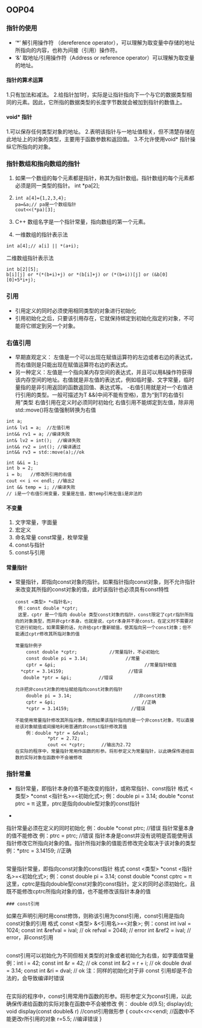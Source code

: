 ## OOP04
### 指针的使用
- ‘*’ 解引用操作符 （dereference operator），可以理解为取变量中存储的地址所指向的内容，也称为间接（引用）操作符。
- ‘&’ 取地址/引用操作符（Address or reference operator）可以理解为取变量的地址。
#### 指针的算术运算
1.只有加法和减法。
2.给指针加1时，实际是让指针指向下一个与它的数据类型相同的元素。因此，它所指的数据类型的长度字节数就会被加到指针的数值上。
#### void* 指针
1.可以保存任何类型对象的地址。
2.表明该指针与一地址值相关，但不清楚存储在此地址上的对象的类型，主要用于函数参数和返回值。
3.不允许使用void* 指针操纵它所指向的对象。
### 指针数组和指向数组的指针
1. 如果一个数组的每个元素都是指针，称其为指针数组。指针数组的每个元素都必须是同一类型的指针。
	int *pa[2];
	
2. ```
   int a[4]={1,2,3,4};
   pa=&a;// pa是一个数组指针
   cout<<(*pa)[3];
   ```
3. C++ 数组名字是一个指针常量，指向数组的第一个元素。
4. 一维数组的指针表示法
```
int a[4];// a[i] || *(a+i);
```
二维数组指针表示法
```
int b[2][5];
b[i][j] or *(*(b+i)+j) or *(b[i]+j) or (*(b+i))[j] or (&b[0][0]+5*i+j);
```

### 引用 
- 引用定义的同时必须使用相同类型的对象进行初始化
- 引用初始化之后，只要该引用存在，它就保持绑定到初始化指定的对象，不可能将它绑定到另一个对象。

### 右值引用 
- 早期直观定义： 左值是一个可以出现在赋值运算符的左边或者右边的表达式，而右值则是只能出现在赋值运算符右边的表达式。
- 另一种定义：左值是一个指向某内存空间的表达式，并且可以用&操作符获得该内存空间的地址。右值就是非左值的表达式，例如临时量、文字常量，临时量指的是非引用返回的函数返回值、表达式等。
-右值引用就是对一个右值进行引用的类型。一般可描述为T &&(中间不能有空格)，意为“到T的右值引用”类型
右值引用在定义时必须同时初始化
右值引用不能绑定到左值，除非用std::move()将左值强制转换为右值
```
int a;
int& lv1 = a;  //左值引用
int&& rv1 = a; //编译失败
int& lv2 = int();  //编译失败
int&& rv2 = int(); //编译通过
int&& rv3 = std::move(a);//ok
```
```
int &&i = 1;
int b = 2;
i = b;   //修改所引用的右值
cout << i << endl; //输出2
int && temp = i; //编译失败
// i是一个右值引用变量，变量是左值，故temp引用左值i是非法的
```
#### 不变量
1.  文字常量，字面量
2.  宏定义
3.  命名常量 const常量，枚举常量
4.  const与指针
5.  const与引用

#### 常量指针
- 常量指针，即指向const对象的指针。如果指针指向const对象，则不允许指针来改变其所指的const对象的值，此时该指针也必须具有const特性

  ```
  const <类型> *<指针名>;
   例：const double *cptr;
   这里，cptr 是一个指向 double 类型const对象的指针，const限定了cptr指针所指向的对象类型，而并非cptr本身。也就是说，cptr本身并不是const，在定义时不需要对它进行初始化，如果需要的话，允许给cptr重新赋值，使其指向另一个const对象；但不能通过cptr修改其所指对象的值
  
  ```

  ```
  常量指针例子
      const double *cptr;	         //常量指针，不必初始化
      const double pi = 3.14;              //常量
      cptr = &pi;                                 //常量指针赋值
  	*cptr = 3.14159;                        //错误
  	 double *ptr = &pi;	         //错误
  
  允许把非const对象的地址赋给指向const对象的指针
      double pi = 3.14;                       //非const对象
      cptr = &pi;                                //正确
      *cptr = 3.14159;                       //错误
  
  ```

  ```
  不能使用常量指针修改其所指对象，然而如果该指针指向的是一个非const对象，可以直接给该对象赋值或间接地利用普通的非const指针修改其值
      例：double *ptr = &dval;
              *ptr = 2.72;
              cout << *cptr;      //输出为2.72
  在实际的程序中，常量指针常用作函数的形参。将形参定义为常量指针，以此确保传递给函数的实际对象在函数中不会被修改
  
  ```

### 指针常量
- 指针常量，即指针本身的值不能改变的指针，或称常指针、const指针
格式
    <类型> *const <指针名>=<初始化式>;
    例：double pi = 3.14;
            double *const ptrc = &pi;
    这里，ptrc是指向double型对象的const指针
  
- ```
指针常量必须在定义的同时初始化
      例：double *const ptrc;        //错误
  指针常量本身的值不能修改
      例：ptrc = ptrc;                    //错误
  指针本身是const并没有说明是否能使用该指针修改它所指向对象的值。指针所指对象的值能否修改完全取决于该对象的类型
      例：*ptrc = 3.14159;           //正确
  
  ```
  
  ```
  常量指针常量，即指向const对象的const指针
  格式
      const <类型> *const <指针名>=<初始化式>;
      例：const double pi = 3.14;
              const double *const cptrc = &pi;
      这里，cptrc是指向double型const对象的const指针。定义的同时必须初始化，且既不能修改cptrc所指向对象的值，也不能修改该指针本身的值
  
  ```
### const引用

```
如果在声明引用时用const修饰，则称该引用为const引用，const引用是指向const对象的引用
格式
    const  <类型> &<引用名>=<对象>;
    例：const int ival = 1024;
            const int &refval = ival;     // ok
            refval = 2048;                     // error
            int &ref2 = ival;                  // error，非const引用

```

```
const引用可以初始化为不同但相关类型的对象或者初始化为右值，如字面值常量
    例：int i = 42;
            const int &r = 42;           // ok
            const int &r2 = r + i;      // ok
            double dval = 3.14;
            const int &ri = dval;       // ok
    注：同样的初始化对于非 const 引用却是不合法的，会导致编译时错误

```

```
在实际的程序中，const引用常用作函数的形参。将形参定义为const引用，以此确保传递给函数的实际对象在函数中不会被修改
    例：
     double d(9.5);	display(d);
	 void display(const double& r)	   //const引用做形参
	 {
		   cout<<r<<endl;	  //函数中不能更改r所引用的对象
		   r=5.5;		               //编译错误
	 }

```

